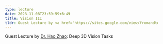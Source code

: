 ```yaml
---
type: lecture
date: 2023-11-08T23:59:59+8:49
title: Vision III 
tldr: Guest Lecture by <a href="https://sites.google.com/view/fromandto">Dr. Hao Zhao</a>
---
```

Guest Lecture by <a href="https://sites.google.com/view/fromandto">Dr. Hao Zhao</a>: Deep 3D Vision Tasks
